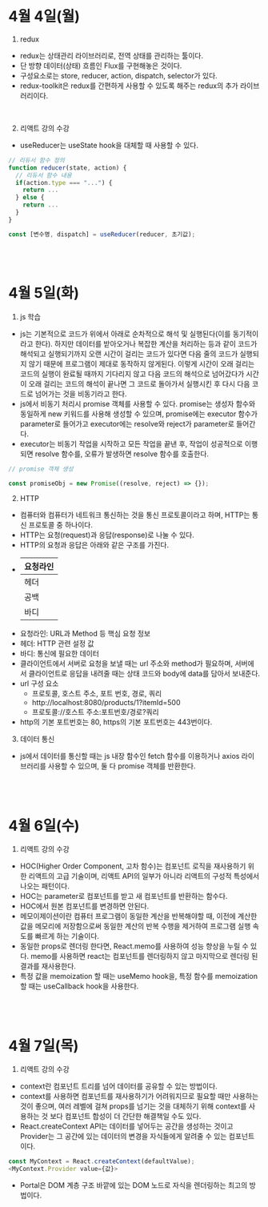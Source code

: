 # 4월 4일(월)

1. redux

- redux는 상태관리 라이브러리로, 전역 상태를 관리하는 툴이다.
- 단 방향 데이터(상태) 흐름인 Flux를 구현해놓은 것이다.
- 구성요소로는 store, reducer, action, dispatch, selector가 있다.
- redux-toolkit은 redux를 간편하게 사용할 수 있도록 해주는 redux의 추가 라이브러리이다.

<br />

2. 리액트 강의 수강

- useReducer는 useState hook을 대체할 때 사용할 수 있다.

```javascript
// 리듀서 함수 정의
function reducer(state, action) {
  // 리듀서 함수 내용
  if(action.type === "...") {
    return ...
  } else {
    return ...
  }
}

const [변수명, dispatch] = useReducer(reducer, 초기값);
```

<br /><br />

# 4월 5일(화)

1. js 학습

- js는 기본적으로 코드가 위에서 아래로 순차적으로 해석 및 실행된다(이를 동기적이라고 한다). 하지만 데이터를 받아오거나 복잡한 계산을 처리하는 등과 같이 코드가 해석되고 실행되기까지 오랜 시간이 걸리는 코드가 있다면 다음 줄의 코드가 실행되지 않기 때문에 프로그램이 제대로 동작하지 않게된다. 이렇게 시간이 오래 걸리는 코드의 실행이 완료될 때까지 기다리지 않고 다음 코드의 해석으로 넘어갔다가 시간이 오래 걸리는 코드의 해석이 끝나면 그 코드로 돌아가서 실행시킨 후 다시 다음 코드로 넘어가는 것을 비동기라고 한다.
- js에서 비동기 처리시 promise 객체를 사용할 수 있다. promise는 생성자 함수와 동일하게 new 키워드를 사용해 생성할 수 있으며, promise에는 executor 함수가 parameter로 들어가고 executor에는 resolve와 reject가 parameter로 들어간다.
- executor는 비동기 작업을 시작하고 모든 작업을 끝낸 후, 작업이 성공적으로 이행되면 resolve 함수를, 오류가 발생하면 resolve 함수를 호출한다.

```javascript
// promise 객체 생성

const promiseObj = new Promise((resolve, reject) => {});
```

2. HTTP

- 컴퓨터와 컴퓨터가 네트워크 통신하는 것을 통신 프로토콜이라고 하며, HTTP는 통신 프로토콜 중 하나이다.
- HTTP는 요청(request)과 응답(response)로 나눌 수 있다.
- HTTP의 요청과 응답은 아래와 같은 구조를 가진다.
- | 요청라인 |
  | -------- |
  | 헤더     |
  | 공백     |
  | 바디     |
- 요청라인: URL과 Method 등 핵심 요청 정보
- 헤더: HTTP 관련 설정 값
- 바디: 통신에 필요한 데이터
- 클라이언트에서 서버로 요청을 보낼 때는 url 주소와 method가 필요하며, 서버에서 클라이언트로 응답을 내려줄 때는 상태 코드와 body에 data를 담아서 보내준다.
- url 구성 요소
  - 프로토콜, 호스트 주소, 포트 번호, 경로, 쿼리
  - http://localhost:8080/products/1?itemId=500
  - 프로토콜://호스트 주소:포트번호/경로?쿼리
- http의 기본 포트번호는 80, https의 기본 포트번호는 443번이다.

3. 데이터 통신

- js에서 데이터를 통신할 때는 js 내장 함수인 fetch 함수를 이용하거나 axios 라이브러리를 사용할 수 있으며, 둘 다 promise 객체를 반환한다.

<br /><br />

# 4월 6일(수)

1. 리액트 강의 수강

- HOC(Higher Order Component, 고차 함수)는 컴포넌트 로직을 재사용하기 위한 리액트의 고급 기술이며, 리액트 API의 일부가 아니라 리액트의 구성적 특성에서 나오는 패턴이다.
- HOC는 parameter로 컴포넌트를 받고 새 컴포넌트를 반환하는 함수다.
- HOC에서 원본 컴포넌트를 변경하면 안된다.
- 메모이제이션이란 컴퓨터 프로그램이 동일한 계산을 반복해야할 때, 이전에 계산한 값을 메모리에 저장함으로써 동일한 계산의 반복 수행을 제거하여 프로그램 실행 속도를 빠르게 하는 기술이다.
- 동일한 props로 렌더링 한다면, React.memo를 사용하여 성능 향상을 누릴 수 있다. memo를 사용하면 react는 컴포넌트를 렌더링하지 않고 마지막으로 렌더링 된 결과를 재사용한다.
- 특정 값을 memoization 할 때는 useMemo hook을, 특정 함수를 memoization 할 때는 useCallback hook을 사용한다.

<br /><br />

# 4월 7일(목)

1. 리액트 강의 수강

- context란 컴포넌트 트리를 넘어 데이터를 공유할 수 있는 방법이다.
- context를 사용하면 컴포넌트를 재사용하기가 어려워지므로 필요할 때만 사용하는 것이 좋으며, 여러 레벨에 걸쳐 props를 넘기는 것을 대체하기 위해 context를 사용하는 것 보다 컴포넌트 합성이 더 간단한 해결책일 수도 있다.
- React.createContext API는 데이터를 넣어두는 공간을 생성하는 것이고 Provider는 그 공간에 있는 데이터의 변경을 자식들에게 알려줄 수 있는 컴포넌트이다.

```javascript
const MyContext = React.createContext(defaultValue);
<MyContext.Provider value={값}>
```

- Portal은 DOM 계층 구조 바깥에 있는 DOM 노드로 자식을 렌더링하는 최고의 방법이다.
